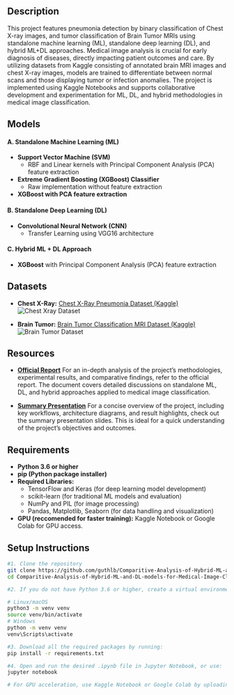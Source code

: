 ## Description

This project features pneumonia detection by binary classification of Chest X-ray images, and tumor classification of Brain Tumor MRIs using standalone machine learning (ML), standalone deep learning (DL), and hybrid ML+DL approaches. Medical image analysis is crucial for early diagnosis of diseases, directly impacting patient outcomes and care. By utilizing datasets from Kaggle consisting of annotated brain MRI images and chest X-ray images, models are trained to differentiate between normal scans and those displaying tumor or infection anomalies. The project is implemented using Kaggle Notebooks and supports collaborative development and experimentation for ML, DL, and hybrid methodologies in medical image classification.

## Models

#### A. Standalone Machine Learning (ML)
- **Support Vector Machine (SVM)**  
  - RBF and Linear kernels with Principal Component Analysis (PCA) feature extraction
- **Extreme Gradient Boosting (XGBoost) Classifier**  
  - Raw implementation without feature extraction
- **XGBoost with PCA feature extraction**

#### B. Standalone Deep Learning (DL)
- **Convolutional Neural Network (CNN)**  
  - Transfer Learning using VGG16 architecture

#### C. Hybrid ML + DL Approach
- **XGBoost** with Principal Component Analysis (PCA) feature extraction

## Datasets

  - **Chest X-Ray:** [Chest X-Ray Pneumonia Dataset (Kaggle)](https://www.kaggle.com/datasets/paultimothymooney/chest-xray-pneumonia)
![Chest Xray Dataset](https://github.com/user-attachments/assets/00d6e5a8-928e-4dc5-8169-0e17d9cb72c2)

  - **Brain Tumor:** [Brain Tumor Classification MRI Dataset (Kaggle)](https://www.kaggle.com/datasets/sartajbhuvaji/brain-tumor-classification-mri)
![Brain Tumor Dataset](https://github.com/user-attachments/assets/6f89bf30-a3b2-4994-9e25-e9aa38dde4be)

## Resources

- [**Official Report**](https://github.com/guthlb/Comparitive-Analysis-of-Hybrid-ML-and-DL-models-for-Medical-Image-Classification/blob/main/Comparative%20Analysis%20of%20SVM%2C%20CNN%2C%20and%20XGBoost%20for%20Binary%20and%20Multiclass%20Classification.pdf)
  For an in-depth analysis of the project’s methodologies, experimental results, and comparative findings, refer to the official report. The document covers detailed discussions on standalone ML, DL, and hybrid approaches applied to medical image classification.

- [**Summary Presentation**](https://github.com/guthlb/Comparitive-Analysis-of-Hybrid-ML-and-DL-models-for-Medical-Image-Classification/blob/main/Summary%20Presentation.pdf) 
  For a concise overview of the project, including key workflows, architecture diagrams, and result highlights, check out the summary presentation slides. This is ideal for a quick understanding of the project’s objectives and outcomes.
## Requirements

- **Python 3.6 or higher**
- **pip (Python package installer)**
- **Required Libraries:**
  - TensorFlow and Keras (for deep learning model development)
  - scikit-learn (for traditional ML models and evaluation)
  - NumPy and PIL (for image processing)
  - Pandas, Matplotlib, Seaborn (for data handling and visualization)
- **GPU (reccomended for faster training):** Kaggle Notebook or Google Colab for GPU access.

## Setup Instructions

```bash
#1. Clone the repository
git clone https://github.com/guthlb/Comparitive-Analysis-of-Hybrid-ML-and-DL-models-for-Medical-Image-Classification
cd Comparitive-Analysis-of-Hybrid-ML-and-DL-models-for-Medical-Image-Classification

#2. If you do not have Python 3.6 or higher, create a virtual environment using this in your command prompt

# Linux/macOS
python3 -m venv venv
source venv/bin/activate
# Windows
python -m venv venv
venv\Scripts\activate

#3. Download all the required packages by running:
pip install -r requirements.txt

#4. Open and run the desired .ipynb file in Jupyter Notebook, or use:
jupyter notebook

# For GPU acceleration, use Kaggle Notebook or Google Colab by uploading the code and data.
